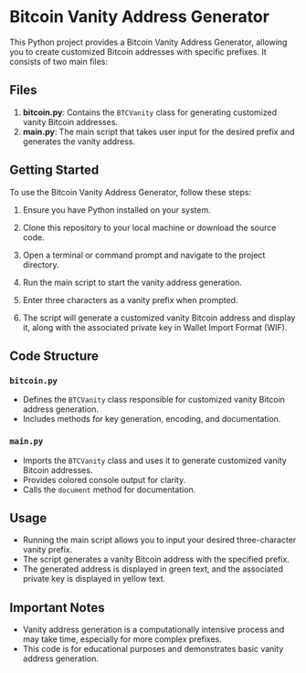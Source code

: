 # Bitcoin Vanity Address Generator

This Python project provides a Bitcoin Vanity Address Generator, allowing you to create customized Bitcoin addresses with specific prefixes. It consists of two main files:

## Files

1. **bitcoin.py**: Contains the `BTCVanity` class for generating customized vanity Bitcoin addresses.
2. **main.py**: The main script that takes user input for the desired prefix and generates the vanity address.

## Getting Started

To use the Bitcoin Vanity Address Generator, follow these steps:

1. Ensure you have Python installed on your system.

2. Clone this repository to your local machine or download the source code.

3. Open a terminal or command prompt and navigate to the project directory.

4. Run the main script to start the vanity address generation.

5. Enter three characters as a vanity prefix when prompted.

6. The script will generate a customized vanity Bitcoin address and display it, along with the associated private key in Wallet Import Format (WIF).

## Code Structure

### `bitcoin.py`

- Defines the `BTCVanity` class responsible for customized vanity Bitcoin address generation.
- Includes methods for key generation, encoding, and documentation.

### `main.py`

- Imports the `BTCVanity` class and uses it to generate customized vanity Bitcoin addresses.
- Provides colored console output for clarity.
- Calls the `document` method for documentation.

## Usage

- Running the main script allows you to input your desired three-character vanity prefix.
- The script generates a vanity Bitcoin address with the specified prefix.
- The generated address is displayed in green text, and the associated private key is displayed in yellow text.

## Important Notes

- Vanity address generation is a computationally intensive process and may take time, especially for more complex prefixes.
- This code is for educational purposes and demonstrates basic vanity address generation.
